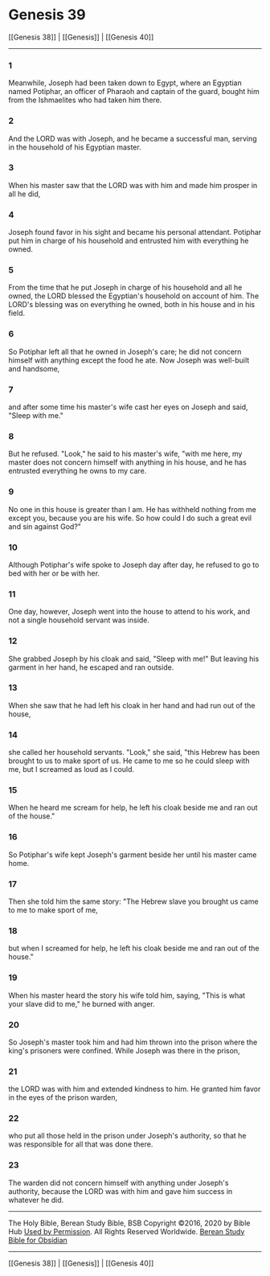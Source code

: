 # Genesis 39

[[Genesis 38]] | [[Genesis]] | [[Genesis 40]]

---

### 1
Meanwhile, Joseph had been taken down to Egypt, where an Egyptian named Potiphar, an officer of Pharaoh and captain of the guard, bought him from the Ishmaelites who had taken him there.

### 2
And the LORD was with Joseph, and he became a successful man, serving in the household of his Egyptian master.

### 3
When his master saw that the LORD was with him and made him prosper in all he did,

### 4
Joseph found favor in his sight and became his personal attendant. Potiphar put him in charge of his household and entrusted him with everything he owned.

### 5
From the time that he put Joseph in charge of his household and all he owned, the LORD blessed the Egyptian's household on account of him. The LORD's blessing was on everything he owned, both in his house and in his field.

### 6
So Potiphar left all that he owned in Joseph's care; he did not concern himself with anything except the food he ate. Now Joseph was well-built and handsome,

### 7
and after some time his master's wife cast her eyes on Joseph and said, "Sleep with me."

### 8
But he refused. "Look," he said to his master's wife, "with me here, my master does not concern himself with anything in his house, and he has entrusted everything he owns to my care.

### 9
No one in this house is greater than I am. He has withheld nothing from me except you, because you are his wife. So how could I do such a great evil and sin against God?"

### 10
Although Potiphar's wife spoke to Joseph day after day, he refused to go to bed with her or be with her.

### 11
One day, however, Joseph went into the house to attend to his work, and not a single household servant was inside.

### 12
She grabbed Joseph by his cloak and said, "Sleep with me!" But leaving his garment in her hand, he escaped and ran outside.

### 13
When she saw that he had left his cloak in her hand and had run out of the house,

### 14
she called her household servants. "Look," she said, "this Hebrew has been brought to us to make sport of us. He came to me so he could sleep with me, but I screamed as loud as I could.

### 15
When he heard me scream for help, he left his cloak beside me and ran out of the house."

### 16
So Potiphar's wife kept Joseph's garment beside her until his master came home.

### 17
Then she told him the same story: "The Hebrew slave you brought us came to me to make sport of me,

### 18
but when I screamed for help, he left his cloak beside me and ran out of the house."

### 19
When his master heard the story his wife told him, saying, "This is what your slave did to me," he burned with anger.

### 20
So Joseph's master took him and had him thrown into the prison where the king's prisoners were confined. While Joseph was there in the prison,

### 21
the LORD was with him and extended kindness to him. He granted him favor in the eyes of the prison warden,

### 22
who put all those held in the prison under Joseph's authority, so that he was responsible for all that was done there.

### 23
The warden did not concern himself with anything under Joseph's authority, because the LORD was with him and gave him success in whatever he did.

---

The Holy Bible, Berean Study Bible, BSB
Copyright ©2016, 2020 by Bible Hub
[Used by Permission](https://berean.bible/terms.htm). All Rights Reserved Worldwide.
[Berean Study Bible for Obsidian](https://github.com/gapmiss/berean-study-bible-for-obsidian)

---

[[Genesis 38]] | [[Genesis]] | [[Genesis 40]]


